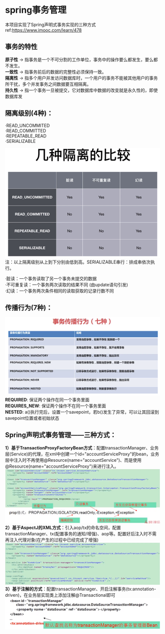 # spring事务管理
本项目实现了Spring声明式事务实现的三种方式 ref:https://www.imooc.com/learn/478
## 事务的特性

**原子性** -> 指事务是一个不可分割的工作单位，事务中的操作要么都发生，要么都不发生。<br>
**一致性** -> 指事务前后的数据的完整性必须保持一致。 <br>
**隔离性** -> 指多个用户并发访问数据库时，一个用户的事务不能被其他用户的事务所干扰，多个并发事务之间数据要互相隔离。<br>
**持久性** -> 指一个事务一旦被提交，它对数据库中数据的改变就是永久性的，即使数据库发<br>

## 隔离级别(4种)：
·READ_UNCOMMITED<BR>
·READ_COMMITTED<BR>
·REPEATABLE_READ<BR>
·SERIALIZABLE<BR>

![](https://github.com/bestfield/springtx/blob/master/1.png)
<br>
注：以上隔离级别从上到下分别由低到高。SERIALIZABLE串行：排成串依次执行。

·脏读：一个事务读取了另一个事务未提交的数据<br>
·不可重复读：一个事务两次读取的结果不同 (由update语句引发)<br>
·幻读：一个事务两次条件相同的读取获取的记录行数不同<br>

## 传播行为(7种)：
![](https://github.com/bestfield/springtx/blob/master/2.png)
**REQUIRED**: 保证两个操作在同一个事务里面<br>
**REQUIRES_NEW**: 保证两个操作不在同一个事务里面<br>
**NESTED**: a()执行完后，设置一个savepoint，若b()发生了异常，可以让其回滚到savepoint位置或者初始状态<br>

## Spring声明式事务管理——三种方式：
**1）基于TransactionProxyFactoryBean方式**：配置transactionManager、业务层(Service)的代理，在xml中创建一个id="accountServiceProxy"的bean，业务层中注入时不再使用@Resource(name="accountService")、而是使用@Resource(name="accountServiceProxy")来进行注入。
![](https://github.com/bestfield/springtx/blob/master/3.png)
<br>
**2）基于AspectJ的XML方式**：引入aop/tx的命名空间，配置transactionManager、tx(配置事务的通知/增强)、aop等。配置好后注入时不需再注入代理对象(在产生的过程中已经完成了增强)
![](https://github.com/bestfield/springtx/blob/master/4.png)
<br>
**3）基于注解的方式**：配置transactionManager、开启注解事务(tx:annotation-driven)，在业务层实现类上添加注解@Transactional即可
![](https://github.com/bestfield/springtx/blob/master/5.png)
<br>
